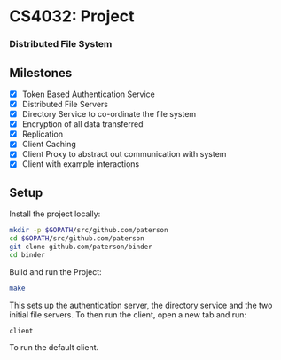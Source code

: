 # CS4032: Project

### Distributed File System

## Milestones

- [x] Token Based Authentication Service
- [x] Distributed File Servers
- [x] Directory Service to co-ordinate the file system
- [x] Encryption of all data transferred
- [x] Replication
- [x] Client Caching
- [x] Client Proxy to abstract out communication with system
- [x] Client with example interactions

## Setup

Install the project locally:
```bash
mkdir -p $GOPATH/src/github.com/paterson
cd $GOPATH/src/github.com/paterson
git clone github.com/paterson/binder
cd binder
```

Build and run the Project:
```bash
make
```

This sets up the authentication server, the directory service and the two initial file servers. To then run the client, open a new tab and run:

```bash
client
```

To run the default client. 
